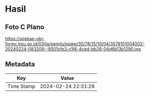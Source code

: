 # Hasil

## Foto C Plano

https://sirekap-obj-formc.kpu.go.id/030a/pemilu/ppwp/35/78/15/10/04/3578151004002-20240224-083209--8501cfe3-c1f4-4ced-bb26-04d6b13b1290.jpg


## Metadata

| Key        | Value               |
| ---------- | ------------------- |
| Time Stamp | 2024-02-24 22:31:28 |



